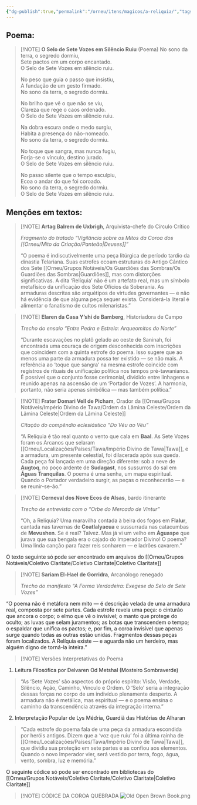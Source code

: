```yaml
---
{"dg-publish":true,"permalink":"/orneu/itens/magicos/a-reliquia/","tags":["itens_mágicos","Storypoints","publish"]}
---
```





## Poema:
> [!NOTE] **O Selo de Sete Vozes em Silêncio Ruiu** (Poema)
>  No sono da terra, o segredo dormiu,  
> Sete pactos em um corpo encantado.  
> O Selo de Sete Vozes em silêncio ruiu.
> 
> No peso que guia o passo que insistiu,  
> A fundação de um gesto firmado.  
> No sono da terra, o segredo dormiu.
> 
> No brilho que vê o que não se viu,  
> Clareza que rege o caos ordenado.  
> O Selo de Sete Vozes em silêncio ruiu.
> 
> Na dobra escura onde o medo surgiu,  
> Habita a presença do não-nomeado.  
> No sono da terra, o segredo dormiu.
> 
> No toque que sangra, mas nunca fugiu,  
> Forja-se o vínculo, destino jurado.  
> O Selo de Sete Vozes em silêncio ruiu.
> 
> No passo silente que o tempo esculpiu,  
> Ecoa o andar do que foi coroado.  
> No sono da terra, o segredo dormiu.  
> O Selo de Sete Vozes em silêncio ruiu.


## Menções em textos:

> [!NOTE] **Artag Balrem de Uxbrigh**, Arquivista-chefe do Círculo Crítico
> 
> _Fragmento do tratado “Vigilância sobre os Mitos da Coroa dos [[Orneu/Mito da Criação/Panteão\|Deuses]]”_
> 
> “O poema é indiscutivelmente uma peça litúrgica de período tardio da dinastia Telariana. Suas estrofes ecoam estruturas do Antigo Cântico dos Sete [[Orneu/Grupos Notáveis/Os Guardiões das Sombras/Os Guardiões das Sombras\|Guardiões]], mas com distorções significativas. A dita ‘Relíquia’ não é um artefato real, mas um símbolo metafísico da unificação dos Sete Ofícios da Soberania. As armaduras descritas são arquétipos de virtudes governantes — e não há evidência de que alguma peça sequer exista. Considerá-la literal é alimentar o fanatismo de cultos milenaristas.”


> [!NOTE] **Elaren da Casa Y’shi de Bamberg**, Historiadora de Campo
> 
> _Trecho do ensaio “Entre Pedra e Estrela: Arqueomitos do Norte”_
> 
> “Durante escavações no platô gelado ao oeste de Saninah, foi encontrada uma couraça de origem desconhecida com inscrições que coincidem com a quinta estrofe do poema. Isso sugere que ao menos uma parte da armadura possa ter existido — se não mais. A referência ao ‘toque que sangra’ na mesma estrofe coincide com registros de rituais de unificação política nos tempos pré-tawanianos. É possível que o conjunto fosse cerimonial, dividido entre linhagens e reunido apenas na ascensão de um ‘Portador de Vozes’. A harmonia, portanto, não seria apenas simbólica — mas também política.”


> [!NOTE] **Frater Domari Vell de Picham**, Orador da [[Orneu/Grupos Notáveis/Império Divino de Tawa/Ordem da Lâmina Celeste/Ordem da Lâmina Celeste\|Ordem da Lâmina Celeste]]
> 
> _Citação do compêndio eclesiástico “Do Véu ao Véu”_
> 
> “A Relíquia é tão real quanto o vento que cala em **Baal**. As Sete Vozes foram os Arcanos que selaram [[Orneu/Localizações/Países/Tawa/Império Divino de Tawa\|Tawa]], e a armadura, um presente celestial, foi dilacerada após sua queda. Cada peça foi lançada em uma direção diferente: sob a neve de **Augtoq**, no poço ardente de **Sudagast**, nos sussurros do sal em **Águas Tranquilas**. O poema é uma senha, um mapa espiritual. Quando o Portador verdadeiro surgir, as peças o reconhecerão — e se reunir-se-ão.”


> [!NOTE] **Cerneval dos Nove Ecos de Alsas**, bardo itinerante
>
>_Trecho de entrevista com o “Orbe do Mercado de Vintur”_
>
>“Oh, a Relíquia? Uma maravilha contada à beira dos fogos em **Flalur**, cantada nas tavernas de **Coatlalyacua** e sussurrada nas catacumbas de **Mevushen**. Se é real? Talvez. Mas já vi um velho em **Águaspe** que jurava que sua bengala era o cajado do Imperador Divino! O poema? Uma linda canção para fazer reis sonharem — e ladrões cavarem.”


O texto seguinte só pode ser encontrado em arquivos do [[Orneu/Grupos Notáveis/Coletivo Claritate/Coletivo Claritate\|Coletivo Claritate]]
> [!NOTE] **Sariam El-Hael de Gorridra**, Arcanólogo renegado
> 
> _Trecho do manifesto “A Forma Verdadeira: Exegese do Selo de Sete Vozes”_
>
“O poema não é metáfora nem mito — é descrição velada de uma armadura real, composta por sete partes. Cada estrofe revela uma peça: o cinturão que ancora o corpo; o elmo que vê o invisível; o manto que protege do oculto; as luvas que selam juramentos; as botas que transcendem o tempo; o espaldar que unifica os pactos; e, por fim, a coroa invisível que apenas surge quando todas as outras estão unidas. Fragmentos dessas peças foram localizados. A Relíquia existe — e aguarda não um herdeiro, mas alguém digno de torná-la inteira.”



> [!NOTE] Versões Interpretativas do Poema
 1. Leitura Filosófica por Delvaren Od Metshal (Mosteiro Sombraverde)
> “As ‘Sete Vozes’ são aspectos do próprio espírito: Visão, Verdade, Silêncio, Ação, Caminho, Vínculo e Ordem. O ‘Selo’ seria a integração dessas forças no corpo de um indivíduo plenamente desperto. A armadura não é metálica, mas espiritual — e o poema ensina o caminho da transcendência através da integração interna.”
 2. Interpretação Popular de Lys Médria, Guardiã das Histórias de Alharan
> “Cada estrofe do poema fala de uma peça da armadura escondida por heróis antigos. Dizem que a ‘voz que ruiu’ foi a última rainha de [[Orneu/Localizações/Países/Tawa/Império Divino de Tawa\|Tawa]], que dividiu sua proteção em sete partes e as confiou aos elementos. Quando o novo Imperador vier, será vestido por terra, fogo, água, vento, sombra, luz e memória.”


O seguinte códice só pode ser encontrado em bibliotecas do [[Orneu/Grupos Notáveis/Coletivo Claritate/Coletivo Claritate\|Coletivo Claritate]]
> [!NOTE] CÓDICE DA COROA QUEBRADA
> ![Old Open Brown Book.png](/img/user/Orneu/Imagens/Old%20Open%20Brown%20Book.png)

